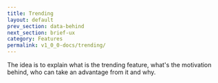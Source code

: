 ```yaml
---
title: Trending
layout: default
prev_section: data-behind
next_section: brief-ux
category: Features
permalink: v1_0_0-docs/trending/
---
```


The idea is to explain what is the trending feature, what's the motivation behind, who can take an advantage from it and why.
